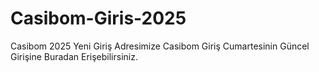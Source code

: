 # Casibom-Giris-2025
Casibom 2025 Yeni Giriş Adresimize Casibom Giriş Cumartesinin Güncel Girişine Buradan Erişebilirsiniz.
